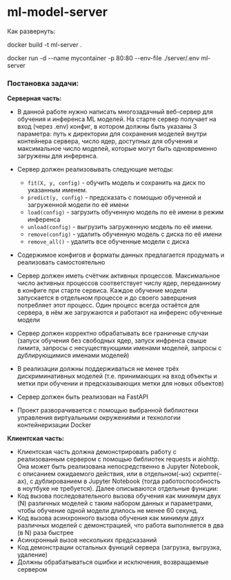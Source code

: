 # ml-model-server

Как развернуть: 

docker build -t ml-server .

docker run -d --name mycontainer -p 80:80 --env-file ./server/.env ml-server

### Постановка задачи:

**Серверная часть:**

- В данной работе нужно написать многозадачный веб-сервер для обучения и инференса ML моделей. На старте сервер получает на вход (через .env) конфиг, в котором должны быть указаны 3 параметра: путь к директории для сохранения моделей внутри контейнера сервера, число ядер, доступных для обучения и максимальное число моделей, которые могут быть одновременно загружены для инференса.


- Сервер должен реализовывать следующие методы:
    + `fit(X, y, config)` - обучить модель и сохранить на диск по указанным именем. 
    + `predict(y, config)` - предсказать с помощью обученной и загруженной модели по её имени
    + `load(config)` - загрузить обученную модель по её имени в режим инференса 
    + `unload(config)` - выгрузить загруженную модель по её имени. 
    + `remove(config)` - удалить обученную модель с диска по её имени
    + `remove_all()` - удалить все обученные модели с диска


- Содержимое конфигов и форматы данных предлагается продумать и реализовать самостоятельно
- Сервер должен иметь счётчик активных процессов. Максимальное число активных процессов соответствует числу ядер, переданному в конфиге при старте сервиса. Каждое обучение модели запускается в отдельном процессе и до своего завершения потребляет этот процесс. Один процесс всегда остаётся для сервера, в нём же загружаются и работают на инференс обученные модели
- Сервер должен корректно обрабатывать все граничные случаи (запуск обучения без свободных ядер, запуск инфренса свыше лимита, запросы с несуществующими именами моделей, запросы с дублирующимися именами моделей)
- В реализации должны поддерживаться не менее трёх дискриминативных моделей (т.е. принимающих на вход объекты и метки при обучении и предсказывающих метки для новых объектов)
+ Сервер должен быть реализован на FastAPI
- Проект разворачивается с помощью выбранной библиотеки управления виртуальными окружениями и технологии контейнеризации Docker

**Клиентская часть:**

- Клиентская часть должна демонстрировать работу с реализованным сервером с помощью библиотек requests и aiohttp. Она может быть реализована непосредственно в Jupyter Notebook, с описанием ожидаемого действия, или в отдельном(-ых) скрипте(-ах), с дублированием в Jupyter Notebook (тогда работоспособность в ноутбуке не требуется). Далее описываются отдельные функции:
- Код вызова последовательного вызова обучения как минимум двух (N) различных моделей с таким набором данных и параметрами, чтобы обучение одной модели длилось не менее 60 секунд.
- Код вызова асинхронного вызова обучения как минимум двух различных моделей с демонстрацией, что работа выполняется в два (в N) раза быстрее
- Асинхронный вызов нескольких предсказаний
- Код демонстрации остальных функций сервера (загрузка, выгрузка, удаление)
- Должны обрабатываться ошибки и исключения, возвращаемые сервером
